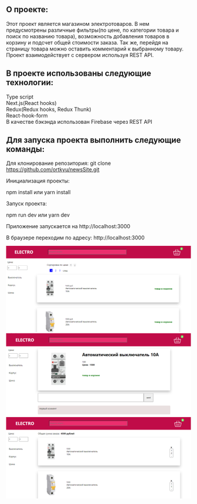 ## О проекте:  

Этот проект является магазином электротоваров. В нем предусмотрены различные фильтры(по цене, по категории товара и поиск по названию товара), возможность добавления товаров в корзину и подсчет общей стоимости заказа. Так же, перейдя на страницу товара можно оставить комментарий к выбранному товару.  
Проект взаимодействует с сервером используя REST API.  

## В проекте использованы следующие технологии:  
Type script  
Next.js(React hooks)  
Redux(Redux hooks, Redux Thunk)  
React-hook-form  
В качестве бэкэнда использован Firebase через REST API  



## Для запуска проекта выполнить следующие команды:  

Для клонирование репозитория: git clone https://github.com/ortkyu/newsSite.git  

Инициализация проекты:  

npm install 
или 
yarn install  


Запуск проекта:  

npm run dev 
или 
yarn dev  

Приложение запускается на http://localhost:3000  

В браузере переходим по адресу:  http://localhost:3000  


![alt text](public/Screenshot_11.png )
![alt text](public/Screenshot_22.png )
![alt text](public/Screenshot_33.png )



